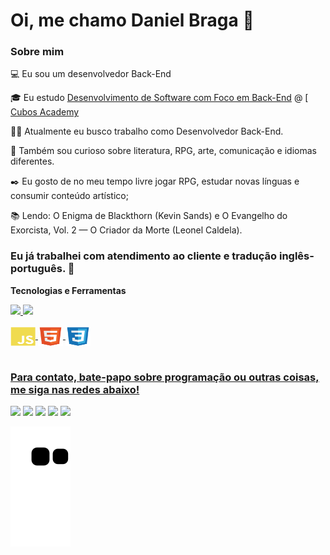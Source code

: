 # Oi, me chamo Daniel Braga 👋

### Sobre mim

💻 Eu sou um desenvolvedor  Back-End 

<!-- Isso é um comentário, não irá aparecer no seu perfil
(Abaixo você seleciona o curso que você está fazendo no momento) -->

🎓 Eu estudo [Desenvolvimento de Software com Foco em Back-End](https://cubos.academy/cursos/desenvolvimento-de-software-v2)  @ [ [Cubos Academy](https://cubos.academy/) 

👩‍💻 Atualmente eu busco trabalho como Desenvolvedor Back-End.

🔎 Também sou curioso sobre literatura, RPG, arte, comunicação e idiomas diferentes. 

✒️ Eu gosto de no meu tempo livre jogar RPG, estudar novas línguas e consumir conteúdo artístico;

📚 Lendo: O Enigma de Blackthorn (Kevin Sands) e O Evangelho do Exorcista, Vol. 2 — O Criador da Morte (Leonel Caldela).

### Eu já trabalhei com atendimento ao cliente e tradução inglês-português. 🔧

**Tecnologias e Ferramentas**


 <div>
   <a href="https://github.com/DanielBragaHK">
   <img height="180em" src="https://github-readme-stats.vercel.app/api?username=DanielBragaHK&show_icons=true&theme=tokyonight&include_all_commits=true&count_private=true"/>
   <img height="180em" src="https://github-readme-stats.vercel.app/api/top-langs/?username=DanielBragaHK&layout=compact&langs_count=6&theme=tokyonight"/>

</div>
<div style="display: inline_block"><br>
  <img align="center" alt="Js" height="30" width="40" src="https://raw.githubusercontent.com/devicons/devicon/master/icons/javascript/javascript-plain.svg">
  <img align="center" alt="HTML" height="30" width="40" src="https://raw.githubusercontent.com/devicons/devicon/master/icons/html5/html5-original.svg">
  <img align="center" alt="CSS" height="30" width="40" src="https://raw.githubusercontent.com/devicons/devicon/master/icons/css3/css3-original.svg">
</div>
 
 <br>
 
  ### Para contato, bate-papo sobre programação ou outras coisas, me siga nas redes abaixo!
 
<div> 
  <a href="https://www.youtube.com/@DanielBragaHK" target="_blank"><img src="https://img.shields.io/badge/YouTube-FF0000?style=for-the-badge&logo=youtube&logoColor=white" target="_blank"></a>
  <a href="https://instagram.com/DanielBragaHK" target="_blank"><img src="https://img.shields.io/badge/-Instagram-%23E4405F?style=for-the-badge&logo=instagram&logoColor=white" target="_blank"></a>
 <a href="https://discord.gg/CHhBgGu7" target="_blank"><img src="https://img.shields.io/badge/Discord-7289DA?style=for-the-badge&logo=discord&logoColor=white" target="_blank"></a> 
<a href = "mailto:danielbragalima.contato@gmail.com"><img src="https://img.shields.io/badge/-Gmail-%23333?style=for-the-badge&logo=gmail&logoColor=white" target="_blank"></a>
  <a href="https://www.linkedin.com/in/daniel-braga-lima/" target="_blank"><img src="https://img.shields.io/badge/-LinkedIn-%230077B5?style=for-the-badge&logo=linkedin&logoColor=white" target="_blank"></a> 
 
  ![Snake animation](https://github.com/DanielBragaHK/DanielBragaHK/blob/output/github-contribution-grid-snake.svg)

</div>
